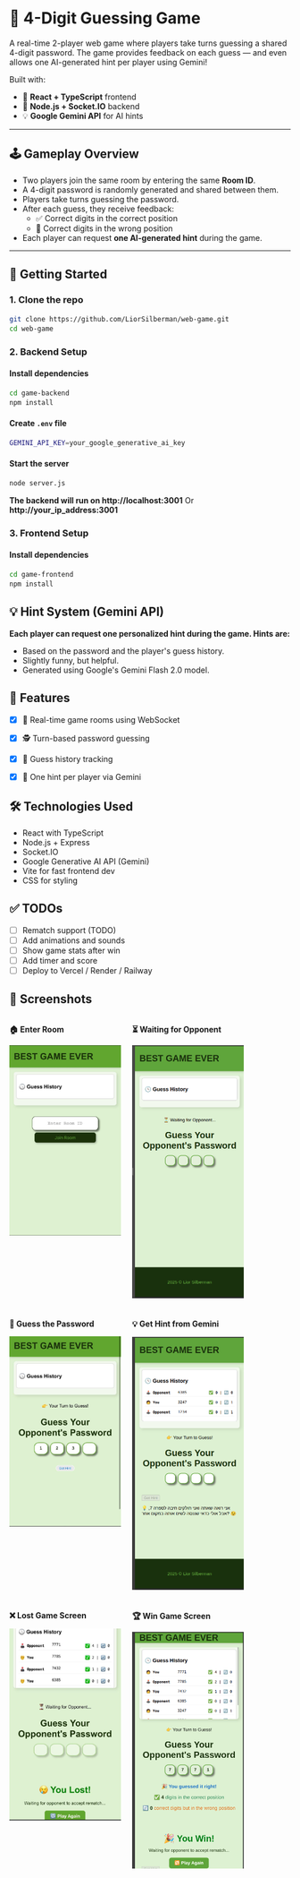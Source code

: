 # 🔐 4-Digit Guessing Game

A real-time 2-player web game where players take turns guessing a shared 4-digit password. The game provides feedback on each guess — and even allows one AI-generated hint per player using Gemini!

Built with:
- 🔁 **React + TypeScript** frontend
- 🧠 **Node.js + Socket.IO** backend
- 💡 **Google Gemini API** for AI hints

---

## 🕹️ Gameplay Overview

- Two players join the same room by entering the same **Room ID**.
- A 4-digit password is randomly generated and shared between them.
- Players take turns guessing the password.
- After each guess, they receive feedback:
  - ✅ Correct digits in the correct position
  - 🔄 Correct digits in the wrong position
- Each player can request **one AI-generated hint** during the game.

---

## 🚀 Getting Started

### 1. Clone the repo
```bash
git clone https://github.com/LiorSilberman/web-game.git
cd web-game
```

### 2. Backend Setup
#### Install dependencies
```bash
cd game-backend
npm install
```

#### Create `.env` file
```bash
GEMINI_API_KEY=your_google_generative_ai_key
```

#### Start the server
```bash
node server.js
```

**The backend will run on http://localhost:3001** Or **http://your_ip_address:3001** 


### 3. Frontend Setup
#### Install dependencies
```bash
cd game-frontend
npm install
```

## 💡 Hint System (Gemini API)
**Each player can request one personalized hint during the game. Hints are:**
- Based on the password and the player's guess history.
- Slightly funny, but helpful.
- Generated using Google's Gemini Flash 2.0 model.

## 🧪 Features
- [x] 🔐 Real-time game rooms using WebSocket
- [x] 🕵️ Turn-based password guessing
- [x] 📜 Guess history tracking
- [x] 🤖 One hint per player via Gemini


## 🛠️ Technologies Used
- React with TypeScript
- Node.js + Express
- Socket.IO
- Google Generative AI API (Gemini)
- Vite for fast frontend dev
- CSS for styling

## ✅ TODOs
- [ ] Rematch support (TODO)
- [ ] Add animations and sounds
- [ ] Show game stats after win
- [ ] Add timer and score
- [ ] Deploy to Vercel / Render / Railway

## 📸 Screenshots

<div style="display: flex; flex-wrap: wrap; gap: 20px;">

  <div>
    <p><strong>🏠 Enter Room</strong></p>
    <img src="./screenshots/enter-room.jpeg" alt="Choose room" width="200"/>
  </div>

  <div>
    <p><strong>⏳ Waiting for Opponent</strong></p>
    <img src="./screenshots/waiting-start.png" alt="Wait for opponent screen" width="200"/>
  </div>

  <div>
    <p><strong>🔢 Guess the Password</strong></p>
    <img src="./screenshots/guessNumbers.jpeg" alt="Guess the password" width="200"/>
  </div>

  <div>
    <p><strong>💡 Get Hint from Gemini</strong></p>
    <img src="./screenshots/hint.png" alt="Get hint from Gemini" width="200"/>
  </div>

  <div>
    <p><strong>❌ Lost Game Screen</strong></p>
    <img src="./screenshots/lostGame.jpeg" alt="Lost game display" width="200"/>
  </div>

  <div>
    <p><strong>🏆 Win Game Screen</strong></p>
    <img src="./screenshots/winGame.png" alt="Win game display" width="200"/>
  </div>

</div>

